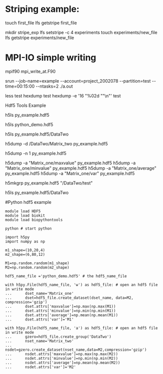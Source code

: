
# Striping example:

touch first_file
lfs getstripe first_file

mkdir stripe_exp
lfs setstripe -c 4 experiments
touch experiments/new_file
lfs getstripe experiments/new_file

# MPI-IO simple writing

 mpif90 mpi_write_at.F90

 srun  --job-name=example --account=project_2002078  --partition=test --time=00:15:00 --ntasks=2 ./a.out

 less test
 hexdump test
 hexdump -e '16 "%02d ""\n"' test

Hdf5 Tools Example

h5ls py_example.hdf5

h5ls python_demo.hdf5

h5ls py_example.hdf5/DataTwo

h5dump -d /DataTwo/Matrix_two py_example.hdf5

h5dump -n 1 py_example.hdf5

h5dump -a "Matrix_one/maxvalue" py_example.hdf5
h5dump -a "Matrix_one/minvalue" py_example.hdf5
h5dump -a "Matrix_one/average" py_example.hdf5
h5dump -a "Matrix_one/var" py_example.hdf5

h5mkgrp py_example.hdf5 "/DataTwo/test"

h5ls py_example.hdf5/DataTwo



#Python hdf5 example
``` 
module load HDF5
module load biokit
module load biopythontools

python # start python
``` 
```
import h5py
import numpy as np

m1_shape=(10,20,4)
m2_shape=(6,80,12)

M1=np.random.random(m1_shape)
M2=np.random.random(m2_shape)

hdf5_name_file ='python_demo.hdf5' # the hdf5_name_file

with h5py.File(hdf5_name_file, 'w') as hdf5_file: # open an hdf5 file in write mode
...      dset_name='Matrix_one'
...      dset=hdf5_file.create_dataset(dset_name, data=M2, compression='gzip')
...      dset.attrs['maxvalue']=np.max(np.max(M1))
...      dset.attrs['minvalue']=np.min(np.min(M1))
...      dset.attrs['average']=np.mean(np.mean(M1))
...      dset.attrs['var']='M1'

with h5py.File(hdf5_name_file, 'a') as hdf5_file: # open an hdf5 file in write mode
...      gzero=hdf5_file.create_group('DataTwo')
...      nset_name='Matrix_two'
...      nsdet=gzero.create_dataset(nset_name,data=M2,compression='gzip')
...      nsdet.attrs['maxvalue']=np.max(np.max(M2))
...      nsdet.attrs['minvalue']=np.min(np.min(M2))
...      nsdet.attrs['average']=np.mean(np.mean(M2))
...      nsdet.attrs['var']='M2'
``` 
